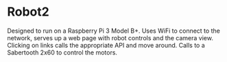 # Robot2
Designed to run on a Raspberry Pi 3 Model B+. Uses WiFi to connect to the network, serves up a web page with robot controls and the camera view. Clicking on links calls the appropriate API and move around. Calls to a Sabertooth 2x60 to control the motors.
